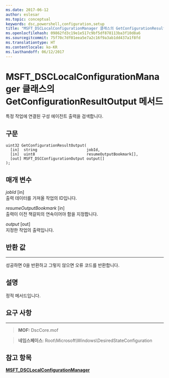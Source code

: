 ```yaml
---
ms.date: 2017-06-12
author: eslesar
ms.topic: conceptual
keywords: dsc,powershell,configuration,setup
title: "MSFT_DSCLocalConfigurationManager 클래스의 GetConfigurationResultOutput 메서드"
ms.openlocfilehash: 09862fd3c19e1e517c9bf5df878113ba3f10d8a6
ms.sourcegitcommit: 75f70c7df01eea5e7a2c16f9a3ab1dd437a1f8fd
ms.translationtype: HT
ms.contentlocale: ko-KR
ms.lasthandoff: 06/12/2017
---
```

<a id="getconfigurationresultoutput-method-of-the-msftdsclocalconfigurationmanager-class" class="xliff"></a>
# MSFT_DSCLocalConfigurationManager 클래스의 GetConfigurationResultOutput 메서드

특정 작업에 연결된 구성 에이전트 출력을 검색합니다.

<a id="syntax" class="xliff"></a>
구문
------

```mof
uint32 GetConfigurationResultOutput(
  [in]  string                      jobId,
  [in]  uint8                       resumeOutputBookmark[],
  [out] MSFT_DSCConfigurationOutput output[]
);
```

<a id="parameters" class="xliff"></a>
매개 변수
----------

*jobId* \[in\]  
출력 데이터를 가져올 작업의 ID입니다.

*resumeOutputBookmark* \[in\]  
출력이 이전 책갈피의 연속이어야 함을 지정합니다.

*output* \[out\]  
지정한 작업의 출력입니다.

<a id="return-value" class="xliff"></a>
## 반환 값
------------

성공하면 0을 반환하고 그렇지 않으면 오류 코드를 반환합니다.

<a id="remarks" class="xliff"></a>
## 설명

정적 메서드입니다.

<a id="requirements" class="xliff"></a>
## 요구 사항
------------
>**MOF:** DscCore.mof

>**네임스페이스**: Root\Microsoft\Windows\DesiredStateConfiguration


<a id="see-also" class="xliff"></a>
## 참고 항목


[**MSFT_DSCLocalConfigurationManager**](msft-dsclocalconfigurationmanager.md)

 

 



